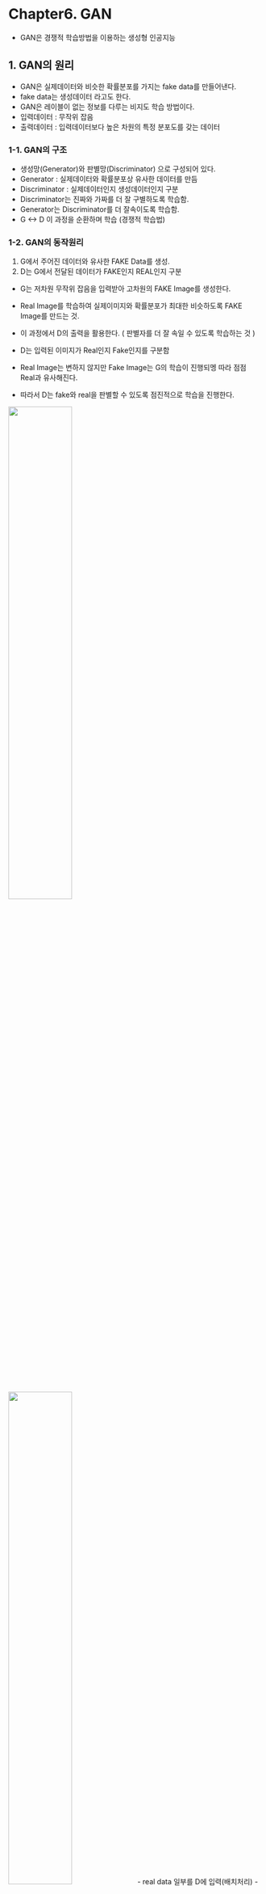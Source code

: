 # Chapter6. GAN
- GAN은 경쟁적 학습방법을 이용하는 생성형 인공지능

## 1. GAN의 원리
- GAN은 실제데이터와 비슷한 확률분포를 가지는 fake data를 만들어낸다. 
- fake data는 생성데이터 라고도 한다.
- GAN은 레이블이 없는 정보를 다루는 비지도 학습 방법이다.
- 입력데이터 : 무작위 잡음
- 출력데이터 : 입력데이터보다 높은 차원의 특정 분포도를 갖는 데이터

### 1-1. GAN의 구조
- 생성망(Generator)와 판별망(Discriminator) 으로 구성되어 있다.
- Generator : 실제데이터와 확률분포상 유사한 데이터를 만듬
- Discriminator : 실제데이터인지 생성데이터인지 구분
- Discriminator는 진짜와 가짜를 더 잘 구별하도록 학습함. 
- Generator는 Discriminator를 더 잘속이도록 학습함.
- G <-> D 이 과정을 순환하며 학습 (경쟁적 학습법)

### 1-2. GAN의 동작원리
1. G에서 주어진 데이터와 유사한 FAKE Data를 생성.
2. D는 G에서 전달된 데이터가 FAKE인지 REAL인지 구분

- G는 저차원 무작위 잡음을 입력받아 고차원의 FAKE Image를 생성한다.
- Real Image를 학습하여 실제이미지와 확률분포가 최대한 비슷하도록 FAKE Image를 만드는 것.
- 이 과정에서 D의 출력을 활용한다. ( 판별자를 더 잘 속일 수 있도록 학습하는 것 )

- D는 입력된 이미지가 Real인지 Fake인지를 구분함
- Real Image는 변하지 않지만 Fake Image는 G의 학습이 진행되멩 따라 점점 Real과 유사해진다.
- 따라서 D는 fake와 real을 판별할 수 있도록 점진적으로 학습을 진행한다.
<img src="https://user-images.githubusercontent.com/70633080/117790545-6c758380-b284-11eb-9337-51d728fd7226.png" width=50% height=50%>
<img src="https://user-images.githubusercontent.com/70633080/117790577-74cdbe80-b284-11eb-858b-7296d4eec5e7.png" width=50% height=50%>
- real data 일부를 D에 입력(배치처리)
- 미분가능한 판별함수D가 출력을 1로 하도록 학습
- 실제데이터의 확률분포와 다른 임의의 확률분포를가진 무작위 잡음을 생성
- 생성된 무작위 잡음을 미분가능함 생성함수 G에 통과시킴 
- G가 생성한 데이터를 추출
- 추출된 생성데이터를 D에 입력
- 미분가능한 판별함수D가 출력을 0으로 하도록 학습

- G학습 시 D는 학습이 되지 않도록 동결(가중치고정)하는것이 중요함.
- 최적화가 끝나고나면 이론적으로는 G의 결과와 real image를 D가 판별하지 못하게된다.
- 이를 위해서는 각 G와 D가 최적으로 구성되고 둘의 밸런스가 잘 맞아야 한다.

## 2. 확률분포 생성을 위한 완전연결계층 GAN구현
- 처음 제안된 GAN논문에 게재된 예제를 구현해본다. 
- 이 예제는 GAN으로 정규분포를 생성한다.
- 생성에 사용하는 무작위 잡음벡터 Z는 균등분포확률신호인데 출력은 정규분포확률신호이다.
### 2-1. 패키지 임포드
```
import numpy as np
import matplotlib.pyplot as plt

from keras import models
from keras.layers import Dense, Conv1D, Reshape, Flatten, Lambda
from keras.optimizers import Adam
from keras import backend as K
```
### 2-2. Data 생성
- 데이터를 생성하는 클래스
```
class Data:
  def __init__(self,mu,sigma,ni_D):
    self.real_sample=lambda n_batch: np.random.normal(mu,sigma,(n_batch,ni_D))
    self.in_sample=lambda n_batch : np.random.rand(n_batch,ni_D)
```
- GAN에는 2가지 데이터가 필요하다.
1. GAN으로 흉내내고자 하는 실제데이터
2. 실제데이터와 통계적 특성이 다른 무작위잡음 데이터
- 이 둘을 만들기 위해서는 확률변수를 생성하는 함수가 필요하다.
- 정규분포 확률변수는 numpy아래의 random.normal()함수로 생성. 이를 lambda로 만들어 반환.
- 이를 통해 추후 원하는 수만큼 확률변수를 만들 수 있다.
- argument 확률은 random.rand()를 사용해 연속균등분포로 지정한다.

### 2-3. 머신구현하기
- 머신은 데이터와 모델로 GAN을 학습하고 성능을 평가하는 인공신경망 전체를 총괄하는 객체이다.
- __init__() : 클래스 초기화함수
- run() : 실행 멤버함수
- run_epochs() : 에포크 단위 실행멤버함수
- train() : 학습진행멤버함수
- train_epoch(): 매순간 학습진행멤버함수
- train_D() : 판별망 학습멤버함수
- train_GD() : 학습용 생성망 학습멤버함수
- test_and_show() : 성능평가 및 그래프그리기 멤버함수
- print_stat() : 상황출력정적함수

- GAN이 임의의 통계특성을 지닌 정규분포를 생성하도록 평균값과 표준편차를 4와 1.25로 설정합니다.
```
class Machine():
  def __init__(self,n_batch=10,ni_D=100):
    data_mean=4
    data_stddev=1.25
    self.data=Data(data_mean,data_stddev,ni_D)
    self.gan=GAN(ni_D=ni_D, nh_D=50,nh_G=50)
    self.n_batch=n_batch
    self.n_iter_G=1
    self.n_iter_D=1
```
- D가 한번에 받아들일 확률변수 수 (ni_D)를 100개로 설정 
  - 잠재벡터(잡음)길이가 100이라는것.
- GAN을 구성하는 2가지 신경망인 G와D 은닉계층의 노드수를 모두 50으로 설정
- 배치단위를 설정(n_batch)
- G와D의 배치별 최적화 횟수결정(n_iter)
- G와D의 각 배치마다 에포크를 다르게 가져갈수도있다.
  - 기본은 한번배치가 수행될떄 D한번, G한번이다.
  - GAN을 처음제안한 논문에서는 배치별로 D를 G보다 더 많이 학습하면 최적화에 도움이 된다고 언급되어있다.
  - 이는 하이퍼파라미터로 설정가능(n_iter)
- 다음으로 머신클래스의 실행을 담당하는 run()를 만든다.
```
def run(self,n_repeat=30000//200, n_show=200,n_test=100):
  for ii in range(n_repeat):
    print('stage',ii,'(epoch: {})'.format(ii*n_show))
    self.run_epochs(n_show,n_test)
    plt.show()
```
- run_epochs는 호출될때마다 학습을 n_show번 수행한다.
```
def run_epochs(self,epochs,n_test):
  self.train(epochs)
  self.test_and_show(n_test)
```
- 이 함수는 epochs만큼 학습을 진행하는 함수를 호출 후
- 학습된 신경망에 내부 성능 평가 데이터를 넣어서 그 성능을 결과그래프로 보여주는 함수를 호출
- 다음으로 GAN의 학습을 진행하는 함수를 만든다.
```
def train(self,epochs):
  for epoch in range(epochs):
    self.train_each()
```
- 이 함수는 매 에폭마다 train_each()를 호출해 학습한다. 
- D가 약간 진화되면 G는 이에 맞추어 자신을 좀 더 진화시킨다. (때로는 D가 G보다 더 진화할 수도 아닐수도 있음)
- 예제에서는 D와G가 한번씩 학습되도록 하였다.
```
 def train_each(self):
  for it in range(self.n_iter_D):
    self.train_D()
  for it in range(self.n_iter_G):
    self.train_GD()
```
- train_GD는 D의 결과를 피드백받아 G를 학습시키는 과정이다.
- D와 G는 각각 n_iter만큼 학습 (예제에서는 1)
```
def train_D(self):
  gan=self.gan
  n_batch=self.n_batch
  data=self.data
  
  Real=data.real_sample(n_batch)
  Z=data.insample(n_batch)
```
- 실제데이터에서 n_batch만큼 샘플을 가져온다 (정규분포를 따르는 데이터)
- 입력샘플의 분포를 균등분포로 정함(Z) 

```
  GAN=gan.G.predict(Z)
  gan.D.trainable=True
  
  gan.D_train_on_batch(Real,Gen)
```
- 입력샘플Z를 G에 통과시켜 생성망의 출력으로 바꿔준다.
- D는 GD(학습용생성망)을 사용할때 학습이 되지않도록 막아두기 때문에 D를 훈련시킬때는 gan.D.trainable을 True로 바꾸고 진행해야한다.
- 그리고 D를 학습시킨다. 
- 다음은 GD(학습용 생성망)을 학습시키는 함수이다.
```
def train_GD(self):
  gan=self.gan
  n_batch=self.n_batch
  data=self.data
  Z=data.in_sample(n_batch)
  
  gan.D.trainable=False
  gan.GD_train_on_batch(Z)
```
- n_batch만큼의 임의의 분포입력 샘플을 만든다.(Z)
- 이 입력이 G에 들어가면 모든 D는 실제샘플로 착각하도록 GD_train_on_batch를 이용해 학습한다.
- GD를 학습할때에는 실제데이터를 다룰 필요가 없기 때문에 D보다는 코드가 단순하다.
- 다음으로 GAN의 성능을 평가하고 확률예측결과를 그래프로 그리는 멤버함수를 만든다.
```
def test_and_show(self,n_test):
  data=self.data
  Gen,Z=self.test(n_test)
  Real=data.real_sample(n_test)
  self.show_hist(Real,Gen,Z)
  Machine.print_stat(Real,Gen)
```
- 우선 무작위잡음Z를 G의 입력으로 얻은 fake data Gen을 출력한다.
- 실제이미지를 n_test만큼 가져와서 Real에 저장한다.
- print_stat : 데이터의 통계적 특성을 텍스트로 표시한다.
```
def show_hist(self,Real,Gen,Z):
  plt.hist(Real.reshape(-1),histtype='step',label='Real')
  plt.hist(Gen.reshape(-1),histtype='step',label='Generated')
  plt.hist(Z.reshape(-1),histtype='step',label='Input')
  plt.legend(loc=0)
```
- 학습진행경과에 대한 그래프를 그리는 함수이다.
- 통계적 특성을 plt.hist()를 사용해 표시
- plt.legend()는 그래프의 세 선들을 구분하는데 사용한다.
- 다음으로 G가 얼마나 실제데이터의 확률분포를 따르는 데이터를 만드는지 확인하기 위해 정적멤버함수를 만든다.
```
@staticmethod
def print_stat(Real,Gen):
  def stat(d):
    return (np.mean(d),np.std(d))
  print('mean and std of real',stat(Real))
  print('mean and std of fake',stat(Gen))
```
- 이함수는 클래스의 멤버변수나 멤버함수를 사용하지 않으므로 정적멤버함수로 지정하였다.
- stat()은 벡터의 평균과 분산을 계산한다.

### 2-4. GAN모델링
- 다음 순서로 GAN을 모델링한다.
1. 클래스초기화 __init__()
2. D구현함수 gen_D()
3. G구현함수 gen_G()
4. 학습용 생성망 make_GD()
5. D 학습함수 D_train_on_batch()
6. G 학습함수 G_train_on_batch()

- 초기화 함수
```
class GAN:
  def __init__(self,ni_D,nh_D,nh_G):
    self.ni_D=ni_D
    self.nh_D=nh_D
    self.nh_G=nh_G
    
    self.D=self.gen_D()
    self.G=self.gen_G()
    self.GD=self.make_GD()
```
- ni_D : 판별망의 입력길이
- nh_D : 판별망의 두 은닉계층의 노드 수
- nh_G : 생성망의 두 은닉계층의 노드 수

- 다음으로 판별망D를 구현하는 함수를 만든다.
- 입력 -> lambda (2 * ni_D) -> Dense(nh_D,ReLU) -> Dense(nh_D,ReLU) -> Dense(1,sigmoid) -> 출력
- 두 은닉계층과 출력계층은 모두 fc layer로 구성
```
def gen_D(self):
  ni_D=self.ni_D
  nh_D=self.nh_D
  D=models.Sequential()
  D.add(Lambda(add_decorate,output_shape=add_decorate_shape,input_shape=(ni_D,)))
```
- 입력신호를 변형하는 계층을 케라스에서 제공하는 람다클래스를 이용해 만들 수 있다.
- Lambda class는 계층의 동작을 처리하는 add_decorate()함수와 계층을 통과한 출력텐서의 모양을 입력받는다.
```
  D.add(Dense(nh_D,activation='relu'))
  D.add(Dense(nh_D,activation='relu'))
  D.add(Dense(1,activation='sigmoid'))
  model_compile(D)
  return D
```

